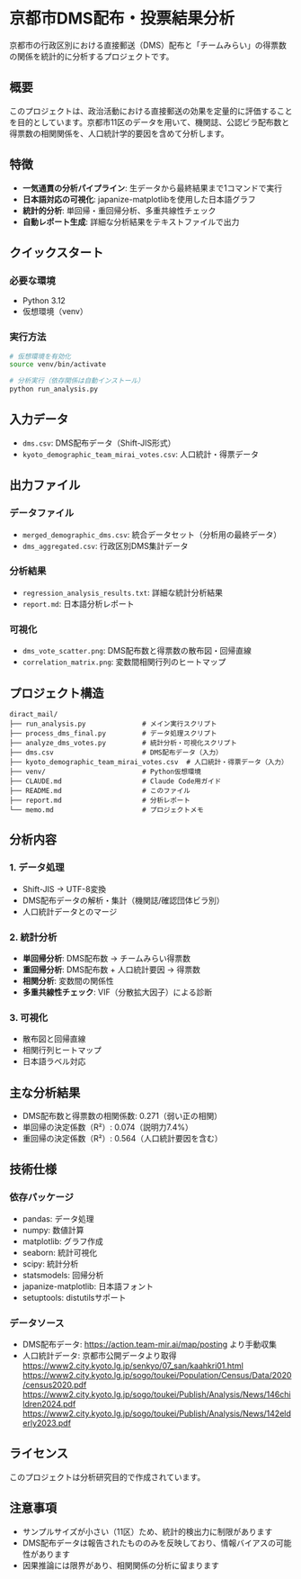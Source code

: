 # 京都市DMS配布・投票結果分析

京都市の行政区別における直接郵送（DMS）配布と「チームみらい」の得票数の関係を統計的に分析するプロジェクトです。

## 概要

このプロジェクトは、政治活動における直接郵送の効果を定量的に評価することを目的としています。京都市11区のデータを用いて、機関誌、公認ビラ配布数と得票数の相関関係を、人口統計学的要因を含めて分析します。

## 特徴

- **一気通貫の分析パイプライン**: 生データから最終結果まで1コマンドで実行
- **日本語対応の可視化**: japanize-matplotlibを使用した日本語グラフ
- **統計的分析**: 単回帰・重回帰分析、多重共線性チェック
- **自動レポート生成**: 詳細な分析結果をテキストファイルで出力

## クイックスタート

### 必要な環境
- Python 3.12
- 仮想環境（venv）

### 実行方法

```bash
# 仮想環境を有効化
source venv/bin/activate

# 分析実行（依存関係は自動インストール）
python run_analysis.py
```

## 入力データ

- `dms.csv`: DMS配布データ（Shift-JIS形式）
- `kyoto_demographic_team_mirai_votes.csv`: 人口統計・得票データ

## 出力ファイル

### データファイル
- `merged_demographic_dms.csv`: 統合データセット（分析用の最終データ）
- `dms_aggregated.csv`: 行政区別DMS集計データ

### 分析結果
- `regression_analysis_results.txt`: 詳細な統計分析結果
- `report.md`: 日本語分析レポート

### 可視化
- `dms_vote_scatter.png`: DMS配布数と得票数の散布図・回帰直線
- `correlation_matrix.png`: 変数間相関行列のヒートマップ

## プロジェクト構造

```
diract_mail/
├── run_analysis.py              # メイン実行スクリプト
├── process_dms_final.py         # データ処理スクリプト
├── analyze_dms_votes.py         # 統計分析・可視化スクリプト
├── dms.csv                      # DMS配布データ（入力）
├── kyoto_demographic_team_mirai_votes.csv  # 人口統計・得票データ（入力）
├── venv/                        # Python仮想環境
├── CLAUDE.md                    # Claude Code用ガイド
├── README.md                    # このファイル
├── report.md                    # 分析レポート
└── memo.md                      # プロジェクトメモ
```

## 分析内容

### 1. データ処理
- Shift-JIS → UTF-8変換
- DMS配布データの解析・集計（機関誌/確認団体ビラ別）
- 人口統計データとのマージ

### 2. 統計分析
- **単回帰分析**: DMS配布数 → チームみらい得票数
- **重回帰分析**: DMS配布数 + 人口統計要因 → 得票数
- **相関分析**: 変数間の関係性
- **多重共線性チェック**: VIF（分散拡大因子）による診断

### 3. 可視化
- 散布図と回帰直線
- 相関行列ヒートマップ
- 日本語ラベル対応

## 主な分析結果

- DMS配布数と得票数の相関係数: 0.271（弱い正の相関）
- 単回帰の決定係数（R²）: 0.074（説明力7.4%）
- 重回帰の決定係数（R²）: 0.564（人口統計要因を含む）

## 技術仕様

### 依存パッケージ
- pandas: データ処理
- numpy: 数値計算
- matplotlib: グラフ作成
- seaborn: 統計可視化
- scipy: 統計分析
- statsmodels: 回帰分析
- japanize-matplotlib: 日本語フォント
- setuptools: distutilsサポート

### データソース
- DMS配布データ: https://action.team-mir.ai/map/posting より手動収集
- 人口統計データ: 京都市公開データより取得
https://www2.city.kyoto.lg.jp/senkyo/07_san/kaahkri01.html
https://www2.city.kyoto.lg.jp/sogo/toukei/Population/Census/Data/2020/census2020.pdf
https://www2.city.kyoto.lg.jp/sogo/toukei/Publish/Analysis/News/146children2024.pdf
https://www2.city.kyoto.lg.jp/sogo/toukei/Publish/Analysis/News/142elderly2023.pdf

## ライセンス

このプロジェクトは分析研究目的で作成されています。

## 注意事項

- サンプルサイズが小さい（11区）ため、統計的検出力に制限があります
- DMS配布データは報告されたもののみを反映しており、情報バイアスの可能性があります
- 因果推論には限界があり、相関関係の分析に留まります